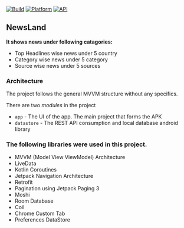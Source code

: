 [![Build](https://github.com/Haid-Faiz/NewsLand/actions/workflows/newsland_ci_pipeline.yml/badge.svg)](https://github.com/Haid-Faiz/NewsLand/actions/workflows/newsland_ci_pipeline.yml)
[![Platform](https://img.shields.io/badge/platform-android-blue.svg)](http://developer.android.com/index.html)
[![API](https://img.shields.io/badge/API-23%2B-blue.svg?style=flat)](https://android-arsenal.com/api?level=23)

## NewsLand

**It shows news under following catagories:**
- Top Headlines wise news under 5 country
- Category wise news under 5 category
- Source wise news under 5 sources

### Architecture
The project follows the general MVVM structure without any specifics. 

There are two _modules_ in the project 

* `app` - The UI of the app. The main project that forms the APK
* `datastore` - The REST API consumption and local database android library

###  The following libraries were used in this project.

* MVVM (Model View ViewModel) Architecture
* LiveData
* Kotlin Coroutines
* Jetpack Navigation Architecture
* Retrofit
* Pagination using Jetpack Paging 3
* Moshi
* Room Database
* Coil
* Chrome Custom Tab
* Preferences DataStore
